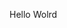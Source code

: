 Hello Wolrd


























































































































































































































































































































































































































































































































































































































































































































































































































































































































































































































































































































































































































































































































































































































































































































































































































































































































































































































































































































































































































































































































































































































































































































































































































































































































































































































































































































































































































































































































































































































































































































































































































































































































































































































































































































































































































































































































































































































































































































































































